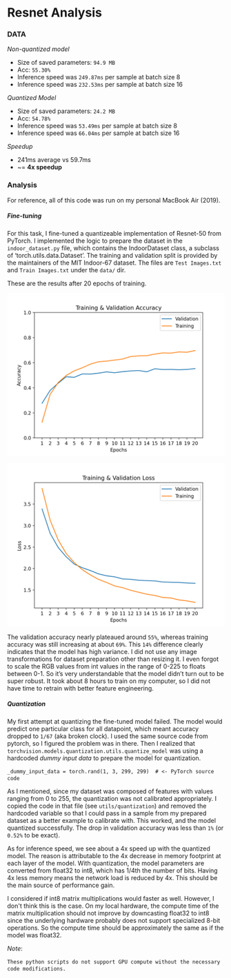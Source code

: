 # Resnet Analysis

### DATA
*Non-quantized model*
* Size of saved parameters: `94.9 MB` 
* Acc: `55.30%`
* Inference speed was `249.87ms` per sample at batch size 8
* Inference speed was `232.53ms` per sample at batch size 16

*Quantized Model*
* Size of saved parameters: `24.2 MB` 
* Acc: `54.78%`
* Inference speed was `53.49ms` per sample at batch size 8
* Inference speed was `66.04ms` per sample at batch size 16

*Speedup*
* 241ms average vs 59.7ms
* ~= **4x speedup**

### Analysis

For reference, all of this code was run on my personal MacBook Air (2019). 


##### Fine-tuning
For this task, I fine-tuned a quantizeable implementation of Resnet-50 from PyTorch. 
I implemented the logic to prepare the dataset in the `indoor_dataset.py` file, which 
contains the IndoorDataset class, a subclass of ‘torch.utils.data.Dataset’. The training 
and validation split is provided by the maintainers of the MIT Indoor-67 dataset. The 
files are `Test Images.txt` and `Train Images.txt` under the `data/` dir. 

These are the results after 20 epochs of training.

<img src="assets/Train_and_validation_accuracy.png" alt="Training & Validation Accuracy" width="<600"/>

![Training & Validation Loss](assets/Train_and_validation_loss.png)

The validation accuracy nearly plateaued around `55%`, whereas training accuracy 
was still increasing at about `69%`. This `14%` difference clearly indicates that the 
model has high variance. I did not use any image transformations for dataset preparation 
other than resizing it. I even forgot to scale the RGB values from int values in the range
of 0-225 to floats between 0-1. 
So it’s very understandable that the model didn’t turn out to be super robust. It took 
about 8 hours to train on my computer, so I did not have time to retrain with better 
feature engineering. 

##### Quantization

My first attempt at quantizing the fine-tuned model failed. The model would predict 
one particular class for all datapoint, which meant accuracy dropped to `1/67` 
(aka broken clock). I used the same source code from pytorch, so I figured the 
problem was in there. Then I realized that `torchvision.models.quantization.utils.quantize_model` 
was using a hardcoded *dummy input data* to prepare the model for quantization. 

    _dummy_input_data = torch.rand(1, 3, 299, 299)  # <- PyTorch source code

As I mentioned, since my dataset was composed of features with values ranging from 0 to 255,
the quantization was not calibrated appropriately. I copied the code in that file (see `utils/quantization`)
and removed the hardcoded variable so that I could pass in a sample from my prepared dataset as a
better example to calibrate with. This worked, and the model quantized successfully. The drop in validation 
accuracy was less than `1%` (or `0.52%` to be exact).

As for inference speed, we see about a 4x speed up with the quantized model. The reason is attributable 
to the 4x decrease in memory footprint at each layer of the model. With quantization, 
the model parameters are converted from float32 to int8, which has 1/4th the number of 
bits. Having 4x less memory means the network load is reduced by 4x. This should be the main
source of performance gain.

I considered if int8 matrix multiplications would faster as well. However, I don't 
think this is the case. On my local hardware, the compute time of the matrix multiplication 
should not improve by downcasting float32 to int8 since the underlying hardware probably 
does not support specialized 8-bit operations. So the compute time should be approximately 
the same as if the model was float32.


*Note*: 
    
    These python scripts do not support GPU compute without the necessary code modifications. 
